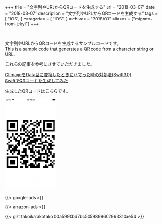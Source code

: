 +++
title = "文字列やURLからQRコードを生成する"
url = "2018-03-07"
date = "2018-03-07"
description = "文字列やURLからQRコードを生成する"
tags = [
    "iOS",
]
categories = [
    "iOS",
]
archives = "2018/03"
aliases = ["migrate-from-jekyl"]
+++

<br>

文字列やURLからQRコードを生成するサンプルコードです。  
This is a sample code that generates a QR code from a character string or URL.  

これらの記事を参考にさせていただきました。  

[CIImageをData型に変換したときにハマった時の対処法(Swift3.0)](https://qiita.com/coffeemk2/items/5f6f5352f9b8b1b02ec9)  
[SwiftでQRコードを生成してみた](https://qiita.com/matsuhisa_h/items/91cdeeaf32553c3b23fb)

生成したQRコードはこちらです。  

![alt](1.png)

<!-- Google Ads -->
{{< google-ads >}}

<!-- Amazon Ads -->
{{< amazon-ads >}}

{{< gist takoikatakotako 00a5990bd7bc5059899602963310ae54 >}}
